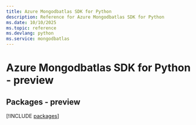 ```yaml
---
title: Azure Mongodbatlas SDK for Python
description: Reference for Azure Mongodbatlas SDK for Python
ms.date: 10/10/2025
ms.topic: reference
ms.devlang: python
ms.service: mongodbatlas
---
```

# Azure Mongodbatlas SDK for Python - preview
## Packages - preview
[!INCLUDE [packages](mongodbatlas-index.md)]